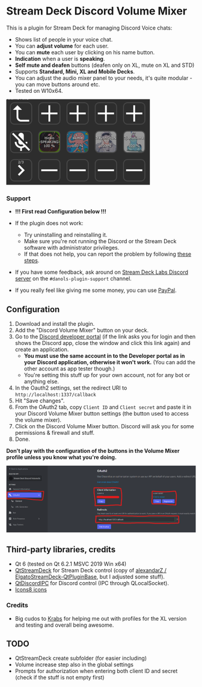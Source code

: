 # Stream Deck Discord Volume Mixer
This is a plugin for Stream Deck for managing Discord Voice chats:
* Shows list of people in your voice chat.
* You can **adjust volume** for each user.
* You can **mute** each user by clicking on his name button.
* **Indication** when a user is **speaking**.
* **Self mute and deafen** buttons (deafen only on XL, mute on XL and STD)
* Supports **Standard, Mini, XL and Mobile Decks**.
* You can adjust the audio mixer panel to your needs, it's quite modular - you can move buttons around etc.
* Tested on W10x64.

![](etc/sshot.png)

### Support
* **!!! First read Configuration below !!!**
* If the plugin does not work:
   * Try uninstalling and reinstalling it.
   * Make sure you're not running the Discord or the Stream Deck software with administrator privileges.
   * If that does not help, you can report the problem by following [these steps](DIAGNOSTICS.md).

* If you have some feedback, ask around on [Stream Deck Labs Discord server](https://discord.com/invite/294BQE6Xdp) on the `#danols-plugin-support` channel.
* If you really feel like giving me some money, you can use [PayPal](https://www.paypal.com/donate/?hosted_button_id=QZC5P67TBTRX6).

## Configuration
1. Download and install the plugin.
2. Add the "Discord Volume Mixer" button on your deck.
3. Go to the [Discord developer portal](https://discordapp.com/developers) (if the link asks you for login and then shows the Discord app, close the window and click this link again) and create an application.
   * **You must use the same account in to the Developer portal as in your Discord application, otherwise it won't work.** (You can add the other account as app tester though.)
   * You're setting this stuff up for your own account, not for any bot or anything else.
4. In the Oauth2 settings, set the redirect URI to `http://localhost:1337/callback`
5. Hit "Save changes".
6. From the OAuth2 tab, copy `Client ID` and `Client secret` and paste it in your Discord Volume Mixer button settings (the button used to access the volume mixer).
7. Click on the Discord Volume Mixer button. Discord will ask you for some permissions & firewall and stuff.
8. Done.

**Don't play with the configuration of the buttons in the Volume Mixer profile unless you know what you're doing.**

![](etc/oauth.png)

## Third-party libraries, credits
* Qt 6 (tested on Qt 6.2.1 MSVC 2019 Win x64)
* [QtStreamDeck](https://github.com/CZDanol/QtStreamDeck) for Stream Deck control (copy of [alexandarZ / ElgatoStreamDeck-QtPluginBase](https://github.com/alexandarZ/ElgatoStreamDeck-QtPluginBase), but I adjusted some stuff).
* [QtDiscordIPC](https://github.com/CZDanol/QtDiscordIPC/) for Discord control (IPC through QLocalSocket).
* [Icons8 icons](https://icons8.com/)

### Credits
* Big cudos to [Krabs](https://github.com/krabs-github) for helping me out with profiles for the XL version and testing and overall being awesome.

## TODO
* QtStreamDeck create subfolder (for easier including)
* Volume increase step also in the global settings
* Prompts for authorization when entering both client ID and secret (check if the stuff is not empty first)